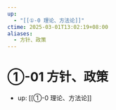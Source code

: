 ```yaml
---
up:
  - "[[①-0 理论、方法论]]"
ctime: 2025-03-01T13:02:19+08:00
aliases:
  - 方针、政策
---
```


# ①-01 方针、政策

- up: [[①-0 理论、方法论]]
